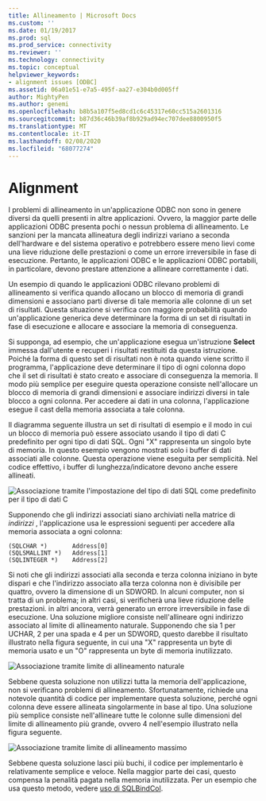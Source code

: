 ```yaml
---
title: Allineamento | Microsoft Docs
ms.custom: ''
ms.date: 01/19/2017
ms.prod: sql
ms.prod_service: connectivity
ms.reviewer: ''
ms.technology: connectivity
ms.topic: conceptual
helpviewer_keywords:
- alignment issues [ODBC]
ms.assetid: 06a01e51-e7a5-495f-aa27-e304b0d005ff
author: MightyPen
ms.author: genemi
ms.openlocfilehash: b8b5a107f5ed8cd1c6c45317e60cc515a2601316
ms.sourcegitcommit: b87d36c46b39af8b929ad94ec707dee8800950f5
ms.translationtype: MT
ms.contentlocale: it-IT
ms.lasthandoff: 02/08/2020
ms.locfileid: "68077274"
---
```

# <a name="alignment"></a>Alignment
I problemi di allineamento in un'applicazione ODBC non sono in genere diversi da quelli presenti in altre applicazioni. Ovvero, la maggior parte delle applicazioni ODBC presenta pochi o nessun problema di allineamento. Le sanzioni per la mancata allineatura degli indirizzi variano a seconda dell'hardware e del sistema operativo e potrebbero essere meno lievi come una lieve riduzione delle prestazioni o come un errore irreversibile in fase di esecuzione. Pertanto, le applicazioni ODBC e le applicazioni ODBC portabili, in particolare, devono prestare attenzione a allineare correttamente i dati.  
  
 Un esempio di quando le applicazioni ODBC rilevano problemi di allineamento si verifica quando allocano un blocco di memoria di grandi dimensioni e associano parti diverse di tale memoria alle colonne di un set di risultati. Questa situazione si verifica con maggiore probabilità quando un'applicazione generica deve determinare la forma di un set di risultati in fase di esecuzione e allocare e associare la memoria di conseguenza.  
  
 Si supponga, ad esempio, che un'applicazione esegua un'istruzione **Select** immessa dall'utente e recuperi i risultati restituiti da questa istruzione. Poiché la forma di questo set di risultati non è nota quando viene scritto il programma, l'applicazione deve determinare il tipo di ogni colonna dopo che il set di risultati è stato creato e associare di conseguenza la memoria. Il modo più semplice per eseguire questa operazione consiste nell'allocare un blocco di memoria di grandi dimensioni e associare indirizzi diversi in tale blocco a ogni colonna. Per accedere ai dati in una colonna, l'applicazione esegue il cast della memoria associata a tale colonna.  
  
 Il diagramma seguente illustra un set di risultati di esempio e il modo in cui un blocco di memoria può essere associato usando il tipo di dati C predefinito per ogni tipo di dati SQL. Ogni "X" rappresenta un singolo byte di memoria. In questo esempio vengono mostrati solo i buffer di dati associati alle colonne. Questa operazione viene eseguita per semplicità. Nel codice effettivo, i buffer di lunghezza/indicatore devono anche essere allineati.  
  
 ![Associazione tramite l'impostazione del tipo di dati SQL come predefinito per il tipo di dati C](../../../odbc/reference/develop-app/media/pr24.gif "PR24")  
  
 Supponendo che gli indirizzi associati siano archiviati nella matrice di *indirizzi* , l'applicazione usa le espressioni seguenti per accedere alla memoria associata a ogni colonna:  
  
```  
(SQLCHAR *)       Address[0]  
(SQLSMALLINT *)   Address[1]  
(SQLINTEGER *)    Address[2]  
```  
  
 Si noti che gli indirizzi associati alla seconda e terza colonna iniziano in byte dispari e che l'indirizzo associato alla terza colonna non è divisibile per quattro, ovvero la dimensione di un SDWORD. In alcuni computer, non si tratta di un problema; in altri casi, si verificherà una lieve riduzione delle prestazioni. in altri ancora, verrà generato un errore irreversibile in fase di esecuzione. Una soluzione migliore consiste nell'allineare ogni indirizzo associato al limite di allineamento naturale. Supponendo che sia 1 per UCHAR, 2 per una spada e 4 per un SDWORD, questo darebbe il risultato illustrato nella figura seguente, in cui una "X" rappresenta un byte di memoria usato e un "O" rappresenta un byte di memoria inutilizzato.  
  
 ![Associazione tramite limite di allineamento naturale](../../../odbc/reference/develop-app/media/pr25.gif "PR25")  
  
 Sebbene questa soluzione non utilizzi tutta la memoria dell'applicazione, non si verificano problemi di allineamento. Sfortunatamente, richiede una notevole quantità di codice per implementare questa soluzione, perché ogni colonna deve essere allineata singolarmente in base al tipo. Una soluzione più semplice consiste nell'allineare tutte le colonne sulle dimensioni del limite di allineamento più grande, ovvero 4 nell'esempio illustrato nella figura seguente.  
  
 ![Associazione tramite limite di allineamento massimo](../../../odbc/reference/develop-app/media/pr26.gif "PR26")  
  
 Sebbene questa soluzione lasci più buchi, il codice per implementarlo è relativamente semplice e veloce. Nella maggior parte dei casi, questo compensa la penalità pagata nella memoria inutilizzata. Per un esempio che usa questo metodo, vedere [uso di SQLBindCol](../../../odbc/reference/develop-app/using-sqlbindcol.md).
